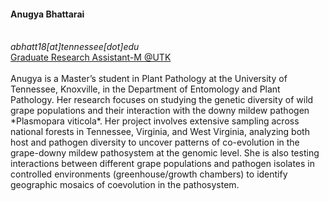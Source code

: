 <div>
  <h4>Anugya Bhattarai</h4> 
  <br>
  <i class="fa fa-envelope"></i> <em>abhatt18[at]tennessee[dot]edu</em> <br>
  <i class="fa fa-globe"></i> <a href="https://utia.tennessee.edu/person/?id=210970" target="_blank">Graduate Research Assistant-M @UTK</a> <br>
  <br>
  Anugya is a Master’s student in Plant Pathology at the University of Tennessee, Knoxville, in the Department of Entomology and Plant Pathology. Her research focuses on studying the genetic diversity of wild grape populations and their interaction with the downy mildew pathogen *Plasmopara viticola*. Her project involves extensive sampling across national forests in Tennessee, Virginia, and West Virginia, analyzing both host and pathogen diversity to uncover patterns of co-evolution in the grape-downy mildew pathosystem at the genomic level. She is also testing interactions between different grape populations and pathogen isolates in controlled environments (greenhouse/growth chambers) to identify geographic mosaics of coevolution in the pathosystem.
</div>
